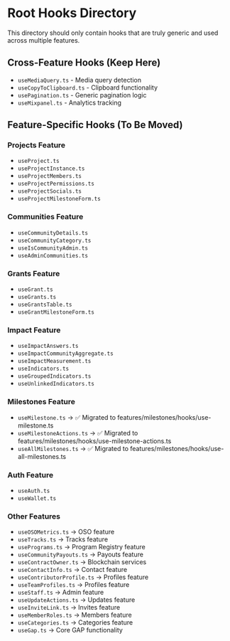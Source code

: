 # Root Hooks Directory

This directory should only contain hooks that are truly generic and used across multiple features.

## Cross-Feature Hooks (Keep Here)
- `useMediaQuery.ts` - Media query detection
- `useCopyToClipboard.ts` - Clipboard functionality
- `usePagination.ts` - Generic pagination logic
- `useMixpanel.ts` - Analytics tracking

## Feature-Specific Hooks (To Be Moved)

### Projects Feature
- `useProject.ts`
- `useProjectInstance.ts`
- `useProjectMembers.ts`
- `useProjectPermissions.ts`
- `useProjectSocials.ts`
- `useProjectMilestoneForm.ts`

### Communities Feature
- `useCommunityDetails.ts`
- `useCommunityCategory.ts`
- `useIsCommunityAdmin.ts`
- `useAdminCommunities.ts`

### Grants Feature
- `useGrant.ts`
- `useGrants.ts`
- `useGrantsTable.ts`
- `useGrantMilestoneForm.ts`

### Impact Feature
- `useImpactAnswers.ts`
- `useImpactCommunityAggregate.ts`
- `useImpactMeasurement.ts`
- `useIndicators.ts`
- `useGroupedIndicators.ts`
- `useUnlinkedIndicators.ts`

### Milestones Feature
- `useMilestone.ts` → ✅ Migrated to features/milestones/hooks/use-milestone.ts
- `useMilestoneActions.ts` → ✅ Migrated to features/milestones/hooks/use-milestone-actions.ts
- `useAllMilestones.ts` → ✅ Migrated to features/milestones/hooks/use-all-milestones.ts

### Auth Feature
- `useAuth.ts`
- `useWallet.ts`

### Other Features
- `useOSOMetrics.ts` → OSO feature
- `useTracks.ts` → Tracks feature
- `usePrograms.ts` → Program Registry feature
- `useCommunityPayouts.ts` → Payouts feature
- `useContractOwner.ts` → Blockchain services
- `useContactInfo.ts` → Contact feature
- `useContributorProfile.ts` → Profiles feature
- `useTeamProfiles.ts` → Profiles feature
- `useStaff.ts` → Admin feature
- `useUpdateActions.ts` → Updates feature
- `useInviteLink.ts` → Invites feature
- `useMemberRoles.ts` → Members feature
- `useCategories.ts` → Categories feature
- `useGap.ts` → Core GAP functionality